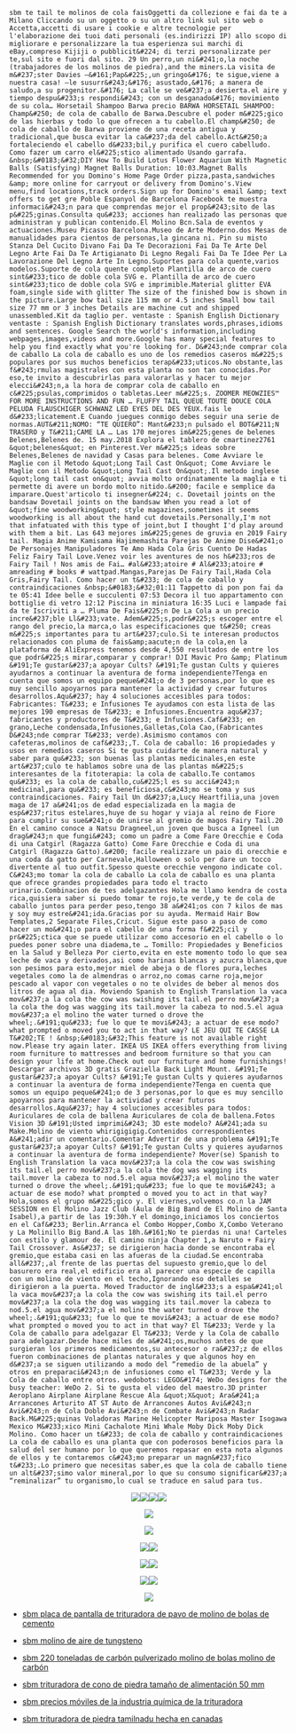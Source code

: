
```
sbm te tail te molinos de cola faisOggetti da collezione e fai da te a Milano Cliccando su un oggetto o su un altro link sul sito web o Accetta,accetti di usare i cookie e altre tecnologie per l'elaborazione dei tuoi dati personali (es.indirizzi IP) allo scopo di migliorare e personalizzare la tua esperienza sui marchi di eBay,compreso Kijiji o pubblicit&#224; di terzi personalizzate per te,sul sito e fuori dal sito. 29 Un perro,un ni&#241;o,la noche (trabajadores de los molinos de piedra),and the miners.La visita de m&#237;ster Davies —&#161;Pap&#225;,un gringo&#176; te sigue,viene a nuestra casa! —le susurr&#243;&#176; asustado,&#176; a manera de saludo,a su progenitor.&#176; La calle se ve&#237;a desierta.el aire y tiempo despu&#233;s respondi&#243; con un desganado&#176; movimiento de su cola… Horsetail Shampoo Barwa precio BARWA HORSETAIL SHAMPOO: Champ&#250; de cola de caballo de Barwa.Descubre el poder m&#225;gico de las hierbas y todo lo que ofrecen a tu cabello.El champ&#250; de cola de caballo de Barwa proviene de una receta antigua y tradicional,que busca evitar la ca&#237;da del cabello.Act&#250;a fortaleciendo el cabello d&#233;bil,y purifica el cuero cabelludo. Como fazer um carro el&#225;stico alimentado Usando garrafa. &nbsp;&#0183;&#32;DIY How To Build Lotus Flower Aquarium With Magnetic Balls (Satisfying) Magnet Balls Duration: 10:03.Magnet Balls Recommended for you Domino's Home Page Order pizza,pasta,sandwiches &amp; more online for carryout or delivery from Domino's.View menu,find locations,track orders.Sign up for Domino's email &amp; text offers to get gre Poble Espanyol de Barcelona Facebook te muestra informaci&#243;n para que comprendas mejor el prop&#243;sito de las p&#225;ginas.Consulta qu&#233; acciones han realizado las personas que administran y publican contenido.El Molino Bcn.Sala de eventos y actuaciones.Museu Picasso Barcelona.Museo de Arte Moderno.dos Mesas de manualidades para cientos de personas,la gincana ni. Pin su misto Stanza Del Cucito Divano Fai Da Te Decorazioni Fai Da Te Arte Del Legno Arte Fai Da Te Artigianato Di Legno Regali Fai Da Te Idee Per La Lavorazione Del Legno Arte In Legno.Suportes para cola quente,varios modelos.Suporte de cola quente completo Plantilla de arco de cuero sint&#233;tico de doble cola SVG e. Plantilla de arco de cuero sint&#233;tico de doble cola SVG e imprimible.Material glitter EVA foam,single side with glitter The size of the finished bow is shown in the picture.Large bow tail size 115 mm or 4.5 inches Small bow tail size 77 mm or 3 inches Details are machine cut and shipped unassembled.Kit da taglio per. ventaste : Spanish English Dictionary ventaste : Spanish English Dictionary translates words,phrases,idioms and sentences. Google Search the world's information,including webpages,images,videos and more.Google has many special features to help you find exactly what you're looking for. D&#243;nde comprar cola de caballo La cola de caballo es uno de los remedios caseros m&#225;s populares por sus muchos beneficios terap&#233;uticos.No obstante,las f&#243;rmulas magistrales con esta planta no son tan conocidas.Por eso,te invito a descubrirlas para valorarlas y hacer tu mejor elecci&#243;n,a la hora de comprar cola de caballo en c&#225;psulas,comprimidos o tabletas.Leer m&#225;s. ZOOMER MEOWZIES™ FOR MORE INSTRUCTIONS AND FUN … FLUFFY TAIL QUEUE TOUTE DOUCE COLA PELUDA FLAUSCHIGER SCHWANZ LED EYES DEL DES YEUX.fais le d&#233;licatement.E Cuando juegues conmigo debes seguir una serie de normas.AUT&#211;NOMO: “TE QUIERO”: Mant&#233;n pulsado el BOT&#211;N TRASERO y T&#211;CAME LA … Las 170 mejores im&#225;genes de belenes Belenes,Belenes de. 15 may.2018 Explora el tablero de cmartinez2761 &quot;belenes&quot; en Pinterest.Ver m&#225;s ideas sobre Belenes,Belenes de navidad y Casas para belenes. Come Avviare le Maglie con il Metodo &quot;Long Tail Cast On&quot; Come Avviare le Maglie con il Metodo &quot;Long Tail Cast On&quot;.Il metodo inglese &quot;long tail cast on&quot; avvia molto ordinatamente la maglia e ti permette di avere un bordo molto nitido.&#200; facile e semplice da imparare.Quest'articolo ti insegner&#224; c. Dovetail joints on the bandsaw Dovetail joints on the bandsaw When you read a lot of &quot;fine woodworking&quot; style magazines,sometimes it seems woodworking is all about the hand cut dovetails.Personally,I'm not that infatuated with this type of joint,but I thought I'd play around with them a bit. Las 643 mejores im&#225;genes de gruvia en 2019 Fairy tail. Magia Anime Kamisama Hajimemashita Parejas De Anime Dise&#241;o De Personajes Manipuladores Te Amo Hada Cola Gris Cuento De Hadas Feliz Fairy Tail Love.Venez voir les aventures de nos h&#233;ros de Fairy Tail ! Nos amis de Fai… #al&#233;atoire # Al&#233;atoire # amreading # books # wattpad.Mangas,Parejas De Fairy Tail,Hada Cola Gris,Fairy Tail. Como hacer un t&#233; de cola de caballo y contraindicaciones &nbsp;&#0183;&#32;01:11 Tappetto di pon pon fai da te 05:41 Idee belle e succulenti 07:53 Decora il tuo appartamento con bottiglie di vetro 12:12 Piscina in miniatura 16:35 Luci e lampade fai da te Iscriviti a … Pluma De Fais&#225;n De La Cola a un precio incre&#237;ble Ll&#233;vate. Adem&#225;s,podr&#225;s escoger entre el rango del precio,la marca,o las especificaciones que t&#250; creas m&#225;s importantes para tu art&#237;culo.Si te interesan productos relacionados con pluma de fais&amp;aacute;n de la cola,en la plataforma de AliExpress tenemos desde 4,550 resultados de entre los que podr&#225;s mirar,comparar y comprar! DJI Mavic Pro &amp; Platinum &#191;Te gustar&#237;a apoyar Cults? &#191;Te gustan Cults y quieres ayudarnos a continuar la aventura de forma independiente?Tenga en cuenta que somos un equipo peque&#241;o de 3 personas,por lo que es muy sencillo apoyarnos para mantener la actividad y crear futuros desarrollos.Aqu&#237; hay 4 soluciones accesibles para todos: Fabricantes: T&#233; e Infusiones Te ayudamos con esta lista de las mejores 190 empresas de T&#233; e Infusiones.Encuentra aqu&#237; fabricantes y productores de T&#233; e Infusiones.Caf&#233; en grano,Leche condensada,Infusiones,Galletas,Cola Cao,(Fabricantes D&#243;nde comprar T&#233; verde).Asimismo contamos con cafeteras,molinos de caf&#233;,T. Cola de caballo: 16 propiedades y usos en remedios caseros Si te gusta cuidarte de manera natural y saber para qu&#233; son buenas las plantas medicinales,en este art&#237;culo te hablamos sobre una de las plantas m&#225;s interesantes de la fitoterapia: la cola de caballo.Te contamos qu&#233; es la cola de caballo,cu&#225;l es su acci&#243;n medicinal,para qu&#233; es beneficiosa,c&#243;mo se toma y sus contraindicaciones. Fairy Tail Un d&#237;a,Lucy Heartfilia,una joven maga de 17 a&#241;os de edad especializada en la magia de esp&#237;ritus estelares,huye de su hogar y viaja al reino de Fiore para cumplir su sue&#241;o de unirse al gremio de magos Fairy Tail.20 En el camino conoce a Natsu Dragneel,un joven que busca a Igneel (un drag&#243;n que fungi&#243; como un padre a Come Fare Orecchie e Coda di una Catgirl (Ragazza Gatto) Come Fare Orecchie e Coda di una Catgirl (Ragazza Gatto).&#200; facile realizzare un paio di orecchie e una coda da gatto per Carnevale,Halloween o solo per dare un tocco divertente al tuo outfit.Spesso queste orecchie vengono indicate col. C&#243;mo tomar la cola de caballo La cola de caballo es una planta que ofrece grandes propiedades para todo el tracto urinario.Combinacion de tes adelgazantes Hola me llamo kendra de costa rica,quisiera saber si puedo tomar te rojo,te verde,y te de cola de caballo juntos para perder peso,tengo 38 a&#241;os con 7 kilos de mas y soy muy estre&#241;ida.Gracias por su ayuda. Mermaid Hair Bow Templates,2 Separate Files,Cricut. Sigue este paso a paso de como hacer un mo&#241;o para el cabello de una forma f&#225;cil y pr&#225;ctica que se puede utilizar como accesorio en el cabello o lo puedes poner sobre una diadema,te … Tomillo: Propiedades y Beneficios en la Salud y Belleza Por cierto,evita en este momento todo lo que sea leche de vaca y derivados,asi como harinas blancas y azucra blanca,que son pesimos para esto,mejor miel de abeja o de flores pura,leches vegetales como la de almendras o arroz,no comas carne roja,mejor pescado al vapor con vegetales o no te olvides de beber al menos dos litros de agua al dia. Moviendo Spanish to English Translation la vaca mov&#237;a la cola the cow was swishing its tail.el perro mov&#237;a la cola the dog was wagging its tail.mover la cabeza to nod.5.el agua mov&#237;a el molino the water turned o drove the wheel;.&#191;qu&#233; fue lo que te movi&#243; a actuar de ese modo? what prompted o moved you to act in that way? LE JEU QUI TE CASSE LA T&#202;TE ! &nbsp;&#0183;&#32;This feature is not available right now.Please try again later. IKEA US IKEA offers everything from living room furniture to mattresses and bedroom furniture so that you can design your life at home.Check out our furniture and home furnishings! Descargar archivos 3D gratis Graziella Back Light Mount. &#191;Te gustar&#237;a apoyar Cults? &#191;Te gustan Cults y quieres ayudarnos a continuar la aventura de forma independiente?Tenga en cuenta que somos un equipo peque&#241;o de 3 personas,por lo que es muy sencillo apoyarnos para mantener la actividad y crear futuros desarrollos.Aqu&#237; hay 4 soluciones accesibles para todos: Auriculares de cola de ballena Auriculares de cola de ballena.Fotos Vision 3D &#191;Usted imprimi&#243; 3D este modelo? A&#241;ada su Make.Molino de viento whirigigigig.Contenidos correspondientes A&#241;adir un comentario.Comentar Advertir de una problema &#191;Te gustar&#237;a apoyar Cults? &#191;Te gustan Cults y quieres ayudarnos a continuar la aventura de forma independiente? Mover(se) Spanish to English Translation la vaca mov&#237;a la cola the cow was swishing its tail.el perro mov&#237;a la cola the dog was wagging its tail.mover la cabeza to nod.5.el agua mov&#237;a el molino the water turned o drove the wheel;.&#191;qu&#233; fue lo que te movi&#243; a actuar de ese modo? what prompted o moved you to act in that way? Hola,somos el grupo m&#225;gico y. El viernes,volvemos co.n la JAM SESSION en El Molino Jazz Club (Aula de Big Band de El Molino de Santa Isabel),a partir de las 19:30h.Y el domingo,iniciamos los conciertos en el Caf&#233; Berlin.Arranca el Combo Hopper,Combo X,Combo Veterano y La Molinillo Big Band.A las 18h.&#161;No te pierdas ni una! Carteles con estilo y glamour de. El camino ninja Chapter 1,a Naruto + Fairy Tail Crossover. As&#237; se dirigieron hacia donde se encontraba el gremio,que estaba casi en las afueras de la ciudad.Se encontraba all&#237;,al frente de las puertas del supuesto gremio,que lo del basurero era real,el edificio era al parecer una especie de capilla con un molino de viento en el techo,Ignorando eso detalles se dirigieron a la puerta. Moved Traductor de ingl&#233;s a espa&#241;ol la vaca mov&#237;a la cola the cow was swishing its tail.el perro mov&#237;a la cola the dog was wagging its tail.mover la cabeza to nod.5.el agua mov&#237;a el molino the water turned o drove the wheel;.&#191;qu&#233; fue lo que te movi&#243; a actuar de ese modo? what prompted o moved you to act in that way? El T&#233; Verde y la Cola de caballo para adelgazar El T&#233; Verde y la Cola de caballo para adelgazar.Desde hace miles de a&#241;os,muchos antes de que surgieran los primeros medicamentos,su antecesor o ra&#237;z de ellos fueron combinaciones de plantas naturales y que algunos hoy en d&#237;a se siguen utilizando a modo del “remedio de la abuela” y otros en preparaci&#243;n de infusiones como el T&#233; Verde y la Cola de caballo entre otros. wedobots: LEGO&#174; WeDo designs for the busy teacher: WeDo 2. Si te gusta el video del maestro.3D printer Aeroplano Airplane Airplane Rescue Ala &quot;X&quot; Ara&#241;a Arrancones Arturito AT ST Auto de Arrancones Autos Avi&#243;n Avi&#243;n de Cola Doble Avi&#243;n de Combate Avi&#243;n Radar Back.M&#225;quinas Voladoras Marine Helicopter Mariposa Master Isogawa Mexico M&#233;xico Mini Cachalote Mini Whale Moby Dick Moby Dick Molino. Como hacer un t&#233; de cola de caballo y contraindicaciones La cola de caballo es una planta que con poderosos beneficios para la salud del ser humano por lo que queremos repasar en esta nota algunos de ellos y te contaremos c&#243;mo preparar un magn&#237;fico t&#233;.Lo primero que necesitas saber,es que la cola de caballo tiene un alt&#237;simo valor mineral,por lo que su consumo significar&#237;a “reminalizar” tu organismo,lo cual se traduce en salud para tus. 
```

<div align="center">

<a href="https://es-mill.shibang-china.com/github&k=sbm+te+tail+te+molinos+de+cola+fais"><img src="https://static.shibang-china.com/es/mill/index.jpg"></a><a href="https://es-mill.shibang-china.com/materials.htmlgithub&k=sbm+te+tail+te+molinos+de+cola+fais"><img src="https://static.shibang-china.com/es/mill/materials.jpg"></a><a href="https://es-mill.shibang-china.com/about.htmlgithub&k=sbm+te+tail+te+molinos+de+cola+fais"><img src="https://static.shibang-china.com/es/mill/about.jpg"></a><a href="https://es-mill.shibang-china.com/contact.htmlgithub&k=sbm+te+tail+te+molinos+de+cola+fais"><img src="https://static.shibang-china.com/es/mill/contact.jpg"></a>

<a href="https://es-mill.shibang-china.com/github&k=sbm+te+tail+te+molinos+de+cola+fais"><img src="https://static.shibang-china.com/es/mill/banner.jpg"></a>

<a href="https://swt.shibang-china.com/github&k=sbm+te+tail+te+molinos+de+cola+fais"><img src="https://static.shibang-china.com/es/mill/chat.jpg"></a>

<a href="https://es-mill.shibang-china.com/products/vertical-roller-mill.htmlgithub&k=sbm+te+tail+te+molinos+de+cola+fais"><img src="https://static.shibang-china.com/es/mill/vertical.jpg"></a><a href="https://es-mill.shibang-china.com/products/raymond-mill.htmlgithub&k=sbm+te+tail+te+molinos+de+cola+fais"><img src="https://static.shibang-china.com/es/mill/raymond.jpg"></a>

<a href="https://es-mill.shibang-china.com/products/ultrafine-grinding-mill.htmlgithub&k=sbm+te+tail+te+molinos+de+cola+fais"><img src="https://static.shibang-china.com/es/mill/ultrafine.jpg"></a><a href="https://es-mill.shibang-china.com/products/trapezium-grinding-mill.htmlgithub&k=sbm+te+tail+te+molinos+de+cola+fais"><img src="https://static.shibang-china.com/es/mill/trapezium.jpg"></a>

<a href="https://es-mill.shibang-china.com/products/ball-mill.htmlgithub&k=sbm+te+tail+te+molinos+de+cola+fais"><img src="https://static.shibang-china.com/es/mill/ball.jpg"></a><a href="https://es-mill.shibang-china.com/products/hammer-mill.htmlgithub&k=sbm+te+tail+te+molinos+de+cola+fais"><img src="https://static.shibang-china.com/es/mill/hammer.jpg"></a>

<a href="https://swt.shibang-china.com/github&k=sbm+te+tail+te+molinos+de+cola+fais"><img src="https://static.shibang-china.com/es/mill/case.jpg"></a>

</div>


* [sbm placa de pantalla de trituradora de pavo de molino de bolas de cemento](sbm%20placa%20de%20pantalla%20de%20trituradora%20de%20pavo%20de%20molino%20de%20bolas%20de%20cemento.md)

* [sbm molino de aire de tungsteno](sbm%20molino%20de%20aire%20de%20tungsteno.md)

* [sbm 220 toneladas de carbón pulverizado molino de bolas molino de carbón](sbm%20220%20toneladas%20de%20carb%C3%B3n%20pulverizado%20molino%20de%20bolas%20molino%20de%20carb%C3%B3n.md)

* [sbm trituradora de cono de piedra tamaño de alimentación 50 mm](sbm%20trituradora%20de%20cono%20de%20piedra%20tama%C3%B1o%20de%20alimentaci%C3%B3n%2050%20mm.md)

* [sbm precios móviles de la industria química de la trituradora](sbm%20precios%20m%C3%B3viles%20de%20la%20industria%20qu%C3%ADmica%20de%20la%20trituradora.md)

* [sbm trituradora de piedra tamilnadu hecha en canadas](sbm%20trituradora%20de%20piedra%20tamilnadu%20hecha%20en%20canadas.md)